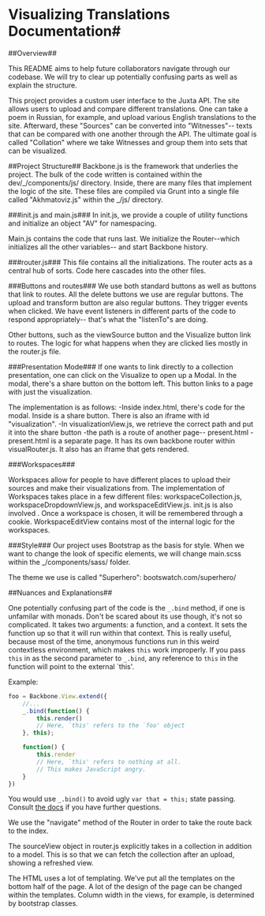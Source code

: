 # Visualizing Translations Documentation#

##Overview##

This README aims to help future collaborators navigate through our codebase.
We will try to clear up potentially confusing parts as well as explain the
structure.

This project provides a custom user interface to the Juxta API.
The site allows users to upload and compare different translations.
One can take a poem in Russian, for example, and upload various English
translations to the site. Afterward, these "Sources" can be converted into
"Witnesses"-- texts that can be compared with one another through the API.
The ultimate goal is called "Collation" where we take Witnesses and
group them into sets that can be visualized.


##Project Structure##
Backbone.js is the framework that underlies the project. The bulk of the code
written is contained within the dev/\_/components/js/ directory. Inside,
there are many files that implement the logic of the site. These files
are compiled via Grunt into a single file called "Akhmatoviz.js" within the \_/js/ directory.

###init.js and main.js###
In init.js, we provide a couple of utility functions and initialize an
object "AV" for namespacing.

Main.js contains the code that runs last. We initialize the Router--which 
initializes all the other variables-- and start Backbone history.

###router.js###
This file contains all the initializations. The router acts as a central
hub of sorts. Code here cascades into the other files.

###Buttons and routes###
We use both standard buttons as well as buttons that link to routes.
All the delete buttons we use are regular buttons. The upload and transform
button are also regular buttons. They trigger events when clicked. We have
event listeners in different parts of the code to respond appropriately--
that's what the "listenTo"s are doing.

Other buttons, such as the viewSource button and the Visualize button link
to routes. The logic for what happens when they are clicked lies mostly in
the router.js file.

###Presentation Mode###
If one wants to link directly to a collection presentation, one can click
on the Visualize to open up a Modal. In the modal, there's a share button
on the bottom left. This button links to a page with just the visualization.

The implementation is as follows:
-Inside index.html, there's code for the modal. Inside is a share button. There is also an iframe with id "visualization".
-In visualizationView.js, we retrieve the correct path and put it into the share button
-the path is a route of another page-- present.html
-present.html is a separate page. It has its own backbone router within visualRouter.js. It also has an iframe that gets rendered. 

###Workspaces###

Workspaces allow for people to have different places to upload their sources
and make their visualizations from. The implementation of Workspaces takes
place in a few different files: workspaceCollection.js, 
workspaceDropdownView.js, and workspaceEditView.js. init.js is also involved
. Once a workspace is chosen, it will be remembered through a cookie. 
WorkspaceEditView contains most of the internal logic for the workspaces.
 

###Style###
Our project uses Bootstrap as the basis for style. When we want to change the look of
specific elements, we will change main.scss within the \_/components/sass/ folder.

The theme we use is called "Superhero": bootswatch.com/superhero/


##Nuances and Explanations##

One potentially confusing part of the code is the `_.bind` method, if one is
unfamilar with monads. Don't be scared about its use though, it's not so
complicated. It takes two arguments: a function, and a context. It sets the
function up so that it will run within that context. This is really useful,
because most of the time, anonymous functions run in this weird contextless
environment, which makes `this` work improperly. If you pass `this` in
as the second parameter to `_.bind`, any reference to `this` in the
function will point to the external `this'.

Example:
```js
foo = Backbone.View.extend({
    //...
    _.bind(function() {
        this.render()
        // Here, `this' refers to the `foo' object
    }, this);

    function() {
        this.render
        // Here, `this' refers to nothing at all.
        // This makes JavaScript angry.
    }
})
```

You would use `_.bind()` to avoid ugly `var that = this;` state passing.
Consult [the docs](http://underscorejs.org/#bind) if you have further questions.


We use the "navigate" method of the Router in order to take the route back 
to the index.

The sourceView object in router.js explicitly takes in a collection in 
addition to a model. This is so that we can fetch the collection after
an upload, showing a refreshed view.

The HTML uses a lot of templating. We've put all the templates on the 
bottom half of the page. A lot of the design of the page can be changed
within the templates. Column width in the views, for example, is determined
by bootstrap classes.
